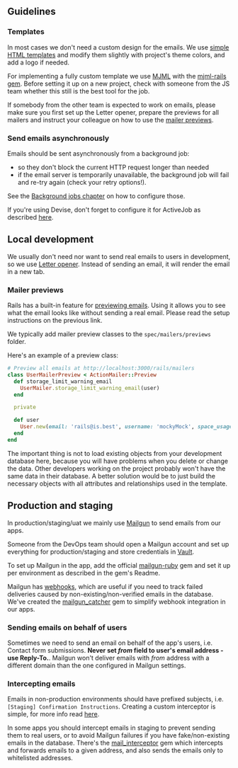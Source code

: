 ## Guidelines

### Templates
In most cases we don't need a custom design for the emails. We use [simple HTML templates](https://github.com/mailgun/transactional-email-templates) and modify them slightly with project's theme colors, and add a logo if needed.

For implementing a fully custom template we use [MJML](https://mjml.io/) with the [mjml-rails gem](https://github.com/sighmon/mjml-rails). Before setting it up on a new project, check with someone from the JS team whether this still is the best tool for the job.

If somebody from the other team is expected to work on emails, please make sure you first set up the Letter opener, prepare the previews for all mailers and instruct your colleague on how to use the [mailer previews](#mailer-previews).

### Send emails asynchronously
Emails should be sent asynchronously from a background job:

* so they don't block the current HTTP request longer than needed
* if the email server is temporarily unavailable, the background job will fail and re-try again (check your retry options!).

See the [Background jobs chapter](/books/rails/development-practices/background-and-scheduled-jobs) on how to configure those.

If you're using Devise, don't forget to configure it for ActiveJob as described [here](https://github.com/heartcombo/devise#activejob-integration).

## Local development

We usually don't need nor want to send real emails to users in development, so we use [Letter opener](https://github.com/ryanb/letter_opener). Instead of sending an email, it will render the email in a new tab.

### Mailer previews
Rails has a built-in feature for [previewing emails](https://guides.rubyonrails.org/action_mailer_basics.html#previewing-emails). Using it allows you to see what the email looks like without sending a real email. Please read the setup instructions on the previous link.

We typically add mailer preview classes to the `spec/mailers/previews` folder.

Here's an example of a preview class:

```ruby
# Preview all emails at http://localhost:3000/rails/mailers
class UserMailerPreview < ActionMailer::Preview
  def storage_limit_warning_email
    UserMailer.storage_limit_warning_email(user)
  end

  private

  def user
    User.new(email: 'rails@is.best', username: 'mockyMock', space_usage: 450)
  end
end
```

The important thing is not to load existing objects from your development database here, because you will have problems when you delete or change the data. Other developers working on the project probably won't have the same data in their database.
A better solution would be to just build the necessary objects with all attributes and relationships used in the template.


## Production and staging

In production/staging/uat we mainly use [Mailgun](https://mailgun.com) to send emails from our apps.

Someone from the DevOps team should open a Mailgun account and set up everything for production/staging and store credentials in [Vault](/books/rails/development-practices/secrets).

To set up Mailgun in the app, add the official [mailgun-ruby](https://github.com/mailgun/mailgun-ruby#rails) gem and set it up per environment as described in the gem's Readme.

Mailgun has [webhooks](https://documentation.mailgun.com/en/latest/api-webhooks.html), which are useful if you need to track failed deliveries caused by non-existing/non-verified emails in the database. We've created the [mailgun_catcher](https://github.com/infinum/rails-infinum-mailgun_catcher) gem to simplify webhook integration in our apps.

### Sending emails on behalf of users
Sometimes we need to send an email on behalf of the app's users, i.e. Contact form submissions. **Never set _from_ field to user's email address - use Reply-To.**. Mailgun won't deliver emails with _from_ address with a different domain than the one configured in Mailgun settings.

### Intercepting emails
Emails in non-production environments should have prefixed subjects, i.e. `[Staging] Confirmation Instructions`. Creating a custom interceptor is simple, for more info read [here](https://guides.rubyonrails.org/action_mailer_basics.html#intercepting-emails).

In some apps you should intercept emails in staging to prevent sending them to real users, or to avoid Mailgun failures if you have fake/non-existing emails in the database.
There's the [mail_interceptor](https://github.com/bigbinary/mail_interceptor) gem which intercepts and forwards emails to a given address, and also sends the emails only to whitelisted addresses.
